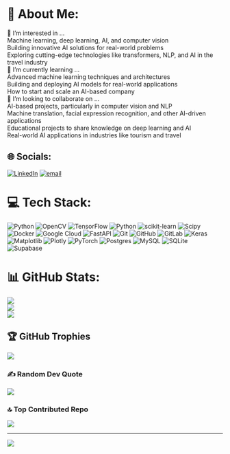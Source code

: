 # 💫 About Me:
👀 I’m interested in ...<br>Machine learning, deep learning, AI, and computer vision<br>Building innovative AI solutions for real-world problems<br>Exploring cutting-edge technologies like transformers, NLP, and AI in the travel industry<br>🌱 I’m currently learning ...<br>Advanced machine learning techniques and architectures<br>Building and deploying AI models for real-world applications<br>How to start and scale an AI-based company<br>💞️ I’m looking to collaborate on ...<br>AI-based projects, particularly in computer vision and NLP<br>Machine translation, facial expression recognition, and other AI-driven applications<br>Educational projects to share knowledge on deep learning and AI<br>Real-world AI applications in industries like tourism and travel


## 🌐 Socials:
[![LinkedIn](https://img.shields.io/badge/LinkedIn-%230077B5.svg?logo=linkedin&logoColor=white)](https://linkedin.com/in/https://www.linkedin.com/in/innovatorprince/) [![email](https://img.shields.io/badge/Email-D14836?logo=gmail&logoColor=white)](mailto:prince13142004@gmail.com) 

# 💻 Tech Stack:
![Python](https://img.shields.io/badge/python-3670A0?style=plastic&logo=python&logoColor=ffdd54) ![OpenCV](https://img.shields.io/badge/opencv-%23white.svg?style=plastic&logo=opencv&logoColor=white) ![TensorFlow](https://img.shields.io/badge/TensorFlow-%23FF6F00.svg?style=plastic&logo=TensorFlow&logoColor=white) ![Python](https://img.shields.io/badge/python-3670A0?style=plastic&logo=python&logoColor=ffdd54) ![scikit-learn](https://img.shields.io/badge/scikit--learn-%23F7931E.svg?style=plastic&logo=scikit-learn&logoColor=white) ![Scipy](https://img.shields.io/badge/SciPy-%230C55A5.svg?style=plastic&logo=scipy&logoColor=%white) ![Docker](https://img.shields.io/badge/docker-%230db7ed.svg?style=plastic&logo=docker&logoColor=white) ![Google Cloud](https://img.shields.io/badge/GoogleCloud-%234285F4.svg?style=plastic&logo=google-cloud&logoColor=white) ![FastAPI](https://img.shields.io/badge/FastAPI-005571?style=plastic&logo=fastapi) ![Git](https://img.shields.io/badge/git-%23F05033.svg?style=plastic&logo=git&logoColor=white) ![GitHub](https://img.shields.io/badge/github-%23121011.svg?style=plastic&logo=github&logoColor=white) ![GitLab](https://img.shields.io/badge/gitlab-%23181717.svg?style=plastic&logo=gitlab&logoColor=white) ![Keras](https://img.shields.io/badge/Keras-%23D00000.svg?style=plastic&logo=Keras&logoColor=white) ![Matplotlib](https://img.shields.io/badge/Matplotlib-%23ffffff.svg?style=plastic&logo=Matplotlib&logoColor=black) ![Plotly](https://img.shields.io/badge/Plotly-%233F4F75.svg?style=plastic&logo=plotly&logoColor=white) ![PyTorch](https://img.shields.io/badge/PyTorch-%23EE4C2C.svg?style=plastic&logo=PyTorch&logoColor=white) ![Postgres](https://img.shields.io/badge/postgres-%23316192.svg?style=plastic&logo=postgresql&logoColor=white) ![MySQL](https://img.shields.io/badge/mysql-4479A1.svg?style=plastic&logo=mysql&logoColor=white) ![SQLite](https://img.shields.io/badge/sqlite-%2307405e.svg?style=plastic&logo=sqlite&logoColor=white) ![Supabase](https://img.shields.io/badge/Supabase-3ECF8E?style=plastic&logo=supabase&logoColor=white)
# 📊 GitHub Stats:
![](https://github-readme-stats.vercel.app/api?username=Prince1314-patel&theme=neon&hide_border=false&include_all_commits=true&count_private=true)<br/>
![](https://nirzak-streak-stats.vercel.app/?user=Prince1314-patel&theme=neon&hide_border=false)<br/>
![](https://github-readme-stats.vercel.app/api/top-langs/?username=Prince1314-patel&theme=neon&hide_border=false&include_all_commits=true&count_private=true&layout=compact)

## 🏆 GitHub Trophies
![](https://github-profile-trophy.vercel.app/?username=Prince1314-patel&theme=radical&no-frame=false&no-bg=true&margin-w=4)

### ✍️ Random Dev Quote
![](https://quotes-github-readme.vercel.app/api?type=horizontal&theme=radical)

### 🔝 Top Contributed Repo
![](https://github-contributor-stats.vercel.app/api?username=Prince1314-patel&limit=5&theme=dark&combine_all_yearly_contributions=true)

---
[![](https://visitcount.itsvg.in/api?id=Prince1314-patel&icon=0&color=0)](https://visitcount.itsvg.in)

<!-- Proudly created with GPRM ( https://gprm.itsvg.in ) -->

